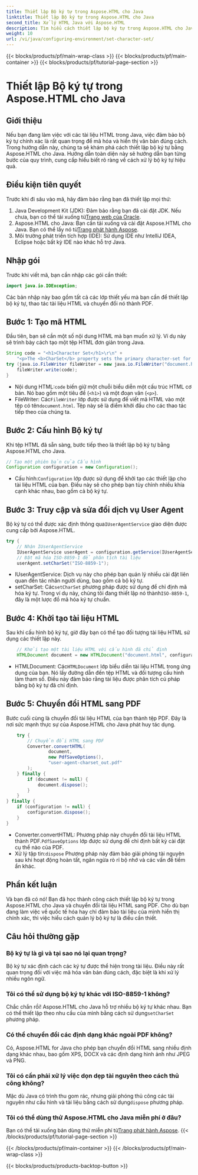 ```yaml
---
title: Thiết lập Bộ ký tự trong Aspose.HTML cho Java
linktitle: Thiết lập Bộ ký tự trong Aspose.HTML cho Java
second_title: Xử lý HTML Java với Aspose.HTML
description: Tìm hiểu cách thiết lập bộ ký tự trong Aspose.HTML cho Java và chuyển đổi HTML sang PDF trong hướng dẫn từng bước này. Đảm bảo mã hóa và hiển thị văn bản chính xác.
weight: 10
url: /vi/java/configuring-environment/set-character-set/
---
```


{{< blocks/products/pf/main-wrap-class >}}
{{< blocks/products/pf/main-container >}}
{{< blocks/products/pf/tutorial-page-section >}}

# Thiết lập Bộ ký tự trong Aspose.HTML cho Java

## Giới thiệu
Nếu bạn đang làm việc với các tài liệu HTML trong Java, việc đảm bảo bộ ký tự chính xác là rất quan trọng để mã hóa và hiển thị văn bản đúng cách. Trong hướng dẫn này, chúng ta sẽ khám phá cách thiết lập bộ ký tự bằng Aspose.HTML cho Java. Hướng dẫn toàn diện này sẽ hướng dẫn bạn từng bước của quy trình, cung cấp hiểu biết rõ ràng về cách xử lý bộ ký tự hiệu quả.
## Điều kiện tiên quyết
Trước khi đi sâu vào mã, hãy đảm bảo rằng bạn đã thiết lập mọi thứ:
1.  Java Development Kit (JDK): Đảm bảo rằng bạn đã cài đặt JDK. Nếu chưa, bạn có thể tải xuống từ[Trang web của Oracle](https://www.oracle.com/java/technologies/javase-downloads.html).
2.  Aspose.HTML cho Java: Bạn cần tải xuống và cài đặt Aspose.HTML cho Java. Bạn có thể lấy nó từ[Trang phát hành Aspose](https://releases.aspose.com/html/java/).
3. Môi trường phát triển tích hợp (IDE): Sử dụng IDE như IntelliJ IDEA, Eclipse hoặc bất kỳ IDE nào khác hỗ trợ Java.

## Nhập gói
Trước khi viết mã, bạn cần nhập các gói cần thiết:
```java
import java.io.IOException;
```
Các bản nhập này bao gồm tất cả các lớp thiết yếu mà bạn cần để thiết lập bộ ký tự, thao tác tài liệu HTML và chuyển đổi nó thành PDF.

## Bước 1: Tạo mã HTML
Đầu tiên, bạn sẽ cần một số nội dung HTML mà bạn muốn xử lý. Ví dụ này sẽ trình bày cách tạo một tệp HTML đơn giản trong Java.
```java
String code = "<h1>Character Set</h1>\r\n" +
    "<p>The <b>CharSet</b> property sets the primary character-set for a document.</p>\r\n";
try (java.io.FileWriter fileWriter = new java.io.FileWriter("document.html")) {
    fileWriter.write(code);
}
```

-  Nội dung HTML:`code` biến giữ một chuỗi biểu diễn một cấu trúc HTML cơ bản. Nó bao gồm một tiêu đề (`<h1>`) và một đoạn văn (`<p>`).
-  FileWriter: Các`FileWriter` lớp được sử dụng để viết mã HTML vào một tệp có tên`document.html`. Tệp này sẽ là điểm khởi đầu cho các thao tác tiếp theo của chúng ta.
## Bước 2: Cấu hình Bộ ký tự
Khi tệp HTML đã sẵn sàng, bước tiếp theo là thiết lập bộ ký tự bằng Aspose.HTML cho Java.
```java
// Tạo một phiên bản của Cấu hình
Configuration configuration = new Configuration();
```

-  Cấu hình:`Configuration` lớp được sử dụng để khởi tạo các thiết lập cho tài liệu HTML của bạn. Điều này sẽ cho phép bạn tùy chỉnh nhiều khía cạnh khác nhau, bao gồm cả bộ ký tự.
## Bước 3: Truy cập và sửa đổi dịch vụ User Agent
 Bộ ký tự có thể được xác định thông qua`IUserAgentService` giao diện được cung cấp bởi Aspose.HTML.

```java
try {
    // Nhận IUserAgentService
    IUserAgentService userAgent = configuration.getService(IUserAgentService.class);
    // Đặt mã hóa ISO-8859-1 để phân tích tài liệu
    userAgent.setCharSet("ISO-8859-1");
```

- IUserAgentService: Dịch vụ này cho phép bạn quản lý nhiều cài đặt liên quan đến tác nhân người dùng, bao gồm cả bộ ký tự.
-  setCharSet: Các`setCharSet` phương pháp được sử dụng để chỉ định mã hóa ký tự. Trong ví dụ này, chúng tôi đang thiết lập nó thành`ISO-8859-1`, đây là một lược đồ mã hóa ký tự chuẩn.
## Bước 4: Khởi tạo tài liệu HTML
Sau khi cấu hình bộ ký tự, giờ đây bạn có thể tạo đối tượng tài liệu HTML sử dụng các thiết lập này.

```java
    // Khởi tạo một tài liệu HTML với cấu hình đã chỉ định
    HTMLDocument document = new HTMLDocument("document.html", configuration);
```

-  HTMLDocument: Các`HTMLDocument` lớp biểu diễn tài liệu HTML trong ứng dụng của bạn. Nó lấy đường dẫn đến tệp HTML và đối tượng cấu hình làm tham số. Điều này đảm bảo rằng tài liệu được phân tích cú pháp bằng bộ ký tự đã chỉ định.
## Bước 5: Chuyển đổi HTML sang PDF
Bước cuối cùng là chuyển đổi tài liệu HTML của bạn thành tệp PDF. Đây là nơi sức mạnh thực sự của Aspose.HTML cho Java phát huy tác dụng.

```java
    try {
        // Chuyển đổi HTML sang PDF
        Converter.convertHTML(
                document,
                new PdfSaveOptions(),
                "user-agent-charset_out.pdf"
        );
    } finally {
        if (document != null) {
            document.dispose();
        }
    }
} finally {
    if (configuration != null) {
        configuration.dispose();
    }
}
```

-  Converter.convertHTML: Phương pháp này chuyển đổi tài liệu HTML thành PDF.`PdfSaveOptions` lớp được sử dụng để chỉ định bất kỳ cài đặt cụ thể nào của PDF.
-  Xử lý tập tin:`dispose` Phương pháp này đảm bảo giải phóng tài nguyên sau khi hoạt động hoàn tất, ngăn ngừa rò rỉ bộ nhớ và các vấn đề tiềm ẩn khác.

## Phần kết luận
Và bạn đã có nó! Bạn đã học thành công cách thiết lập bộ ký tự trong Aspose.HTML cho Java và chuyển đổi tài liệu HTML sang PDF. Cho dù bạn đang làm việc về quốc tế hóa hay chỉ đảm bảo tài liệu của mình hiển thị chính xác, thì việc hiểu cách quản lý bộ ký tự là điều cần thiết.

## Câu hỏi thường gặp
### Bộ ký tự là gì và tại sao nó lại quan trọng?  
Bộ ký tự xác định cách các ký tự được thể hiện trong tài liệu. Điều này rất quan trọng đối với việc mã hóa văn bản đúng cách, đặc biệt là khi xử lý nhiều ngôn ngữ.
### Tôi có thể sử dụng bộ ký tự khác với ISO-8859-1 không?  
 Chắc chắn rồi! Aspose.HTML cho Java hỗ trợ nhiều bộ ký tự khác nhau. Bạn có thể thiết lập theo nhu cầu của mình bằng cách sử dụng`setCharSet` phương pháp.
### Có thể chuyển đổi các định dạng khác ngoài PDF không?  
Có, Aspose.HTML for Java cho phép bạn chuyển đổi HTML sang nhiều định dạng khác nhau, bao gồm XPS, DOCX và các định dạng hình ảnh như JPEG và PNG.
### Tôi có cần phải xử lý việc dọn dẹp tài nguyên theo cách thủ công không?  
 Mặc dù Java có trình thu gom rác, nhưng giải phóng thủ công các tài nguyên như cấu hình và tài liệu bằng cách sử dụng`dispose` phương pháp.
### Tôi có thể dùng thử Aspose.HTML cho Java miễn phí ở đâu?  
 Bạn có thể tải xuống bản dùng thử miễn phí từ[Trang phát hành Aspose](https://releases.aspose.com/).
{{< /blocks/products/pf/tutorial-page-section >}}

{{< /blocks/products/pf/main-container >}}
{{< /blocks/products/pf/main-wrap-class >}}

{{< blocks/products/products-backtop-button >}}
